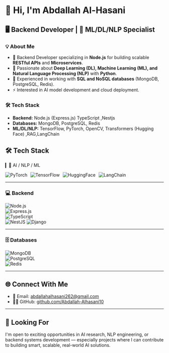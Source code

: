 # 👋 Hi, I'm Abdallah Al-Hasani

## 🖥️ Backend Developer | 🧠 ML/DL/NLP Specialist  

### 💡 About Me  
- 🚀 Backend Developer specializing in **Node.js** for building scalable **RESTful APIs** and **Microservices**.  
- 🤖 Passionate about **Deep Learning (DL), Machine Learning (ML), and Natural Language Processing (NLP)** with **Python**.  
- 💾 Experienced in working with **SQL and NoSQL databases** (MongoDB, PostgreSQL, Redis).  
- ⚡ Interested in AI model development and cloud deployment.  

### 🛠️ Tech Stack  
- **Backend:** Node.js (Express.js)  TypeScript ,Nestjs
- **Databases:** MongoDB, PostgreSQL, Redis   
- **ML/DL/NLP:** TensorFlow, PyTorch, OpenCV, Transformers (Hugging Face) ,RAG,LangChain 




## 🛠 Tech Stack  

▎🤖 AI / NLP / ML

<div style="display: flex; gap: 10px;">
    <img src="https://img.shields.io/badge/PyTorch-EE4C2C?logo=pytorchlogoColor=white" alt="PyTorch" />
    <img src="https://img.shields.io/badge/TensorFlow-FF6F00?logo=tensorflowlogoColor=white" alt="TensorFlow" />
    <img src="https://img.shields.io/badge/HuggingFace-FFD21E?logo=huggingfacelogoColor=black" alt="HuggingFace" />
    <img src="https://img.shields.io/badge/LangChain-2E77BC?logo=chainlinklogoColor=white" alt="LangChain" />
</div>

---

### 💻 Backend  
![Node.js](https://img.shields.io/badge/Node.js-339933?logo=node.js&logoColor=white)  
![Express.js](https://img.shields.io/badge/Express.js-000000?logo=express&logoColor=white)  
![TypeScript](https://img.shields.io/badge/TypeScript-3178C6?logo=typescript&logoColor=white)  
![NestJS](https://img.shields.io/badge/NestJS-E0234E?style=for-the-badge&logo=nestjs&logoColor=white)
![Django](https://img.shields.io/badge/Django-092E20?logo=django&logoColor=white)  



---

### 🗄 Databases  
![MongoDB](https://img.shields.io/badge/MongoDB-47A248?logo=mongodb&logoColor=white)  
![PostgreSQL](https://img.shields.io/badge/PostgreSQL-336791?logo=postgresql&logoColor=white)  
![Redis](https://img.shields.io/badge/Redis-DC382D?logo=redis&logoColor=white)  




---

## 🌐 Connect With Me  

- 📧 Email: [abdallahalhasani262@gmail.com](mailto:abdallahalhasani262@gmail.com)  
- 🧑‍💻 GitHub: [github.com/Abdallah-Alhasani10](https://github.com/Abdallah-Alhasani10)  

---

## 🔭 Looking For  

I'm open to exciting opportunities in AI research, NLP engineering, or backend systems development — especially projects where I can contribute to building smart, scalable, real-world AI solutions.
